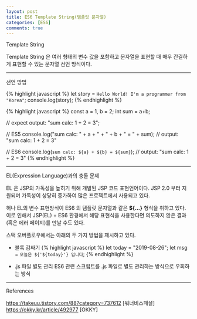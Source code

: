 ```yaml
---
layout: post
title: ES6 Template String(템플릿 문자열)
categories: [ES6]
comments: true
---
```


Template String

Template String 은 여러 형태의 변수 값을 포함하고 문자열을 표현할 때 매우 간결하게 표현할 수 있는 문자열 선언 방식이다.

-------------

선언 방법

{% highlight javascript %}
let story = `Hello World! I'm a programmer from "Korea"`;
console.log(story);
{% endhighlight %}

{% highlight javascript %}
const a = 1, b = 2;
int sum = a+b;

// expect output: "sum calc: 1 + 2 = 3";

// ES5
console.log("sum calc: " + a + " + " + b + " = " + sum); // output: "sum calc: 1 + 2 = 3"

// ES6
console.log(`sum calc: ${a} + ${b} = ${sum}`); // output: "sum calc: 1 + 2 = 3"
{% endhighlight %}

-------------

EL(Expression Language)과의 충돌 문제

EL 은 JSP의 가독성을 높히기 위해 개발된 JSP 코드 표현언어이다. JSP 2.0 부터 지원되며 가독성이 상당히 증가하여 많은 프로젝트에서 사용되고 있다.

허나 EL의 변수 표현방식이 ES6 의 템플릿 문자열과 같은 **${...}** 형식을 취하고 있다.  
이로 인해서 JSP(EL) + ES6 환경에서 해당 표현식을 사용한다면 의도하지 않은 결과(혹은 에러 페이지)를 만날 수도 있다.

스택 오버플로우에서는 아래의 두 가지 방법을 제시하고 있다.

- 블록 감싸기
{% highlight javascript %}
let today = "2019-08-26";
let msg = `오늘은 ${'${today}'} 입니다`;
{% endhighlight %}

- .js 파일 별도 관리
ES6 관련 스크립트를 .js 파일로 별도 관리하는 방식으로 우회하는 방식 

-------------

References

https://takeuu.tistory.com/88?category=737612 [워너비스페셜]
https://okky.kr/article/492977 [OKKY]